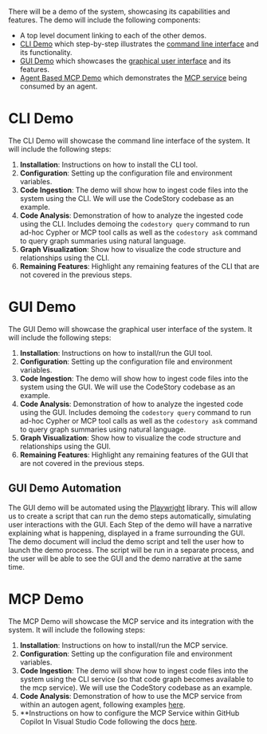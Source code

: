 There will be a demo of the system, showcasing its capabilities and features. The demo will include the following components:

- A top level document linking to each of the other demos.
- [CLI Demo](./demo.md#CLI%20Demo) which step-by-step illustrates the [command line interface](../13-cli/cli.md) and its functionality.
- [GUI Demo](./demo.md#GUI%20Demo) which showcases the [graphical user interface](../14-gui/gui.md) and its features.
- [Agent Based MCP Demo](./demo.md#MCP%20Demo) which demonstrates the [MCP service](../12-mcp-adapter/mcp-adapter.md) being consumed by an agent.


# CLI Demo

The CLI Demo will showcase the command line interface of the system. It will include the following steps:
1. **Installation**: Instructions on how to install the CLI tool.
2. **Configuration**: Setting up the configuration file and environment variables.
3. **Code Ingestion**: The demo will show how to ingest code files into the system using the CLI. We will use the CodeStory codebase as an example.
4. **Code Analysis**: Demonstration of how to analyze the ingested code using the CLI. Includes demoing the `codestory query` command to run ad-hoc Cypher or MCP tool calls as well as the `codestory ask` command to query graph summaries using natural language.
5. **Graph Visualization**: Show how to visualize the code structure and relationships using the CLI.
6. **Remaining Features**: Highlight any remaining features of the CLI that are not covered in the previous steps.

# GUI Demo

The GUI Demo will showcase the graphical user interface of the system. It will include the following steps:
1. **Installation**: Instructions on how to install/run the GUI tool.
2. **Configuration**: Setting up the configuration file and environment variables.
3. **Code Ingestion**: The demo will show how to ingest code files into the system using the GUI. We will use the CodeStory codebase as an example.
4. **Code Analysis**: Demonstration of how to analyze the ingested code using the GUI. Includes demoing the `codestory query` command to run ad-hoc Cypher or MCP tool calls as well as the `codestory ask` command to query graph summaries using natural language.
5. **Graph Visualization**: Show how to visualize the code structure and relationships using the GUI.
6. **Remaining Features**: Highlight any remaining features of the GUI that are not covered in the previous steps.

## GUI Demo Automation

The GUI demo will be automated using the [Playwright](https://playwright.dev/) library. This will allow us to create a script that can run the demo steps automatically, simulating user interactions with the GUI. Each Step of the demo will have a narrative explaining what is happening, displayed in a frame surrounding the GUI. The demo document will includ the demo script and tell the user how to launch the demo process. The script will be run in a separate process, and the user will be able to see the GUI and the demo narrative at the same time.

# MCP Demo

The MCP Demo will showcase the MCP service and its integration with the system. It will include the following steps:
1. **Installation**: Instructions on how to install/run the MCP service.
2. **Configuration**: Setting up the configuration file and environment variables.
3. **Code Ingestion**: The demo will show how to ingest code files into the system using the CLI service (so that code graph becomes available to the mcp service). We will use the CodeStory codebase as an example.
4. **Code Analysis**: Demonstration of how to use the MCP service from within an autogen agent, following examples [here](https://microsoft.github.io/autogen/stable/reference/python/autogen_ext.tools.mcp.html). 
5. **Instructions on how to configure the MCP Service within GitHub Copilot In Visual Studio Code following the docs [here](https://code.visualstudio.com/docs/copilot/chat/mcp-servers?wt.md_id=AZ-MVP-5004796).